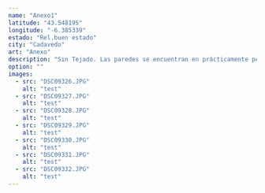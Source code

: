 ```yaml
---
name: "Anexo1"
latitude: "43.548195"
longitude: "-6.385339"
estado: "Rel.buen estado"
city: "Cadavedo"
art: "Anexo"
description: "Sin Tejado. Las paredes se encuentran en prácticamente perfecto estado. Incluso algunas de las vigas que cruzan el espacio podrian ser utilizadas aún. Las ventanas han desaparecido."
option: ""
images:
  - src: "DSC09326.JPG"
    alt: "test"
  - src: "DSC09327.JPG"
    alt: "test"
  - src: "DSC09328.JPG"
    alt: "test"
  - src: "DSC09329.JPG"
    alt: "test"
  - src: "DSC09330.JPG"
    alt: "test"
  - src: "DSC09331.JPG"
    alt: "test"
  - src: "DSC09332.JPG"
    alt: "test"
---
```

